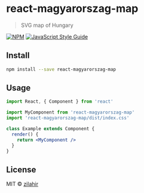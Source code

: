 # react-magyarorszag-map

> SVG map of Hungary

[![NPM](https://img.shields.io/npm/v/react-magyarorszag-map.svg)](https://www.npmjs.com/package/react-magyarorszag-map) [![JavaScript Style Guide](https://img.shields.io/badge/code_style-standard-brightgreen.svg)](https://standardjs.com)

## Install

```bash
npm install --save react-magyarorszag-map
```

## Usage

```jsx
import React, { Component } from 'react'

import MyComponent from 'react-magyarorszag-map'
import 'react-magyarorszag-map/dist/index.css'

class Example extends Component {
  render() {
    return <MyComponent />
  }
}
```

## License

MIT © [zilahir](https://github.com/zilahir)
